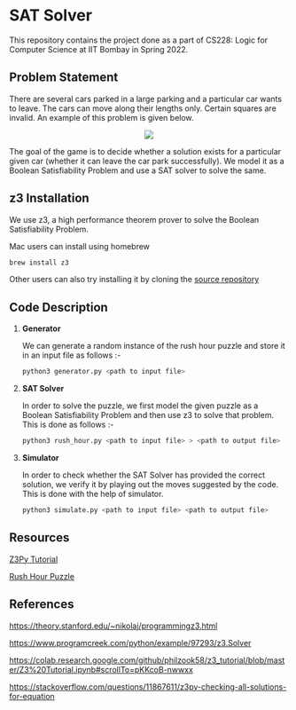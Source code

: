 # SAT Solver

This repository contains the project done as a part of CS228: Logic for Computer Science at IIT Bombay in Spring 2022.

## Problem Statement

There are several cars parked in a large parking and a particular car wants to leave. The cars can move along their lengths only. Certain squares are invalid. An example of this problem is given below. 

<p align="center">
  <img src="https://github.com/Adu3108/SAT-Solver/assets/81511060/4b5e1cea-546b-46b9-8bd4-ec37e7ed18fb" />
</p>

The goal of the game is to decide whether a solution exists for a particular given car (whether it can leave the car park successfully). We model it as a Boolean Satisfiability Problem and use a SAT solver to solve the same.

## z3 Installation

We use z3, a high performance theorem prover to solve the Boolean Satisfiability Problem. 

Mac users can install using homebrew

```bash
brew install z3
```

Other users can also try installing it by cloning the [source repository](https://github.com/Z3Prover/z3)

## Code Description

1. **Generator**

   We can generate a random instance of the rush hour puzzle and store it in an input file as follows :-

   ```bash
   python3 generator.py <path to input file>
   ```

2. **SAT Solver**

   In order to solve the puzzle, we first model the given puzzle as a Boolean Satisfiability Problem and then use z3 to solve that problem. This is done as follows :-

   ```bash
   python3 rush_hour.py <path to input file> > <path to output file>
   ```

3. **Simulator**

   In order to check whether the SAT Solver has provided the correct solution, we verify it by playing out the moves suggested by the code. This is done with the help of simulator.

   ```bash
   python3 simulate.py <path to input file> <path to output file>
   ```
## Resources

[Z3Py Tutorial](https://ericpony.github.io/z3py-tutorial/guide-examples.htm)

[Rush Hour Puzzle](https://en.wikipedia.org/wiki/Rush_Hour_(puzzle))

## References

https://theory.stanford.edu/~nikolaj/programmingz3.html

https://www.programcreek.com/python/example/97293/z3.Solver

https://colab.research.google.com/github/philzook58/z3_tutorial/blob/master/Z3%20Tutorial.ipynb#scrollTo=pKKcoB-nwwxx

https://stackoverflow.com/questions/11867611/z3py-checking-all-solutions-for-equation
